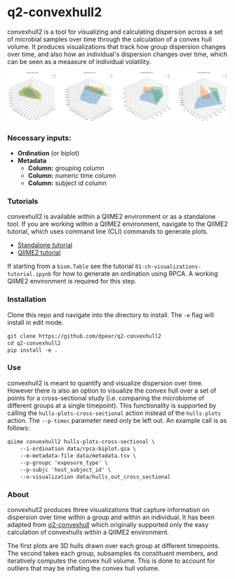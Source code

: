 # q2-convexhull2

convexhull2 is a tool for visualizing and calculating dispersion across a set of microbial samples over time through the calculation of a convex hull volume. It produces visualizations that track how group dispersion changes over time, and also how an individual's dispersion changes over time, which can be seen as a meaasure of individual volatility.

![3d hulls](tutorials/data/out-3d_hulls.svg)


### Necessary inputs:
- **Ordination** (or biplot)
- **Metadata**
    - **Column:** grouping column
    - **Column:** numeric time column
    - **Column:** subject id column

### Tutorials

convexhull2 is available within a QIIME2 environment or as a standalone tool. If you are working within a QIIME2 environment, navigate to the QIIME2 tutorial, which uses command line (CLI) commands to generate plots.
- [Standalone tutorial](https://github.com/dpear/q2-convexhull2/blob/main/tutorials/01-ch-visualizations-tutorial.ipynb) 
- [QIIME2 tutorial](https://github.com/dpear/q2-convexhull2/blob/main/tutorials/01-ch-visualizations-tutorial.ipynb)

If starting from a `biom.Table` see the tutorial `01-ch-visualizations-tutorial.ipynb` for how to generate an ordination using RPCA. A working QIIME2 environment is required for this step.

### Installation

Clone this repo and navigate into the directory to install. The `-e` flag will install in edit mode.
```
git clone https://github.com/dpear/q2-convexhull2
cd q2-convexhull2
pip install -e .

```

### Use

convexhull2 is meant to quantify and visualize dispersion over time. However there is also an option to visualize the convex hull over a set of points for a cross-sectional study (i.e. comparing the microbiome of different groups at a single timepoint). This functionality is supported by calling the `hulls-plots-cross-sectional` action instead of the `hulls-plots` action. The `--p-timec` parameter need only be left out. An example call is as follows:
```
qiime convexhull2 hulls-plots-cross-sectional \
    --i-ordination data/rpca-biplot.qza \
    --m-metadata-file data/metadata.tsv \
    --p-groupc 'exposure_type' \
    --p-subjc 'host_subject_id' \
    --o-visualization data/hulls_out_cross_sectional
```

### About

convexhull2 produces three visualizations that capture information on dispersion over time within a group and within an individual. It has been adapted from [q2-convexhull](https://github.com/dpear/q2-convexhull) which originally supported only the easy calculation of convexhulls within a QIIME2 environment.

The first plots are 3D hulls drawn over each group at different timepoints. The second takes each group, subsamples its constituent members, and iteratively computes the convex hull volume. This is done to account for outliers that may be inflating the convex hull volume.
